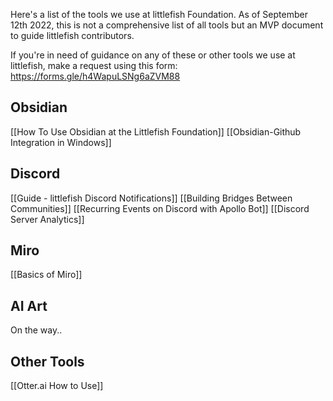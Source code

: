 Here's a list of the tools we use at littlefish Foundation. As of September 12th 2022, this is not a comprehensive list of all tools but an MVP document to guide littlefish contributors.

If you're in need of guidance on any of these or other tools we use at littlefish, make a request using this form: https://forms.gle/h4WapuLSNg6aZVM88


## Obsidian 
[[How To Use Obsidian at the Littlefish Foundation]]
[[Obsidian-Github Integration in Windows]]

## Discord
[[Guide - littlefish Discord Notifications]]
[[Building Bridges Between Communities]]
[[Recurring Events on Discord with Apollo Bot]]
[[Discord Server Analytics]]

## Miro
[[Basics of Miro]]

## AI Art
On the way.. 

## Other Tools
[[Otter.ai How to Use]]

